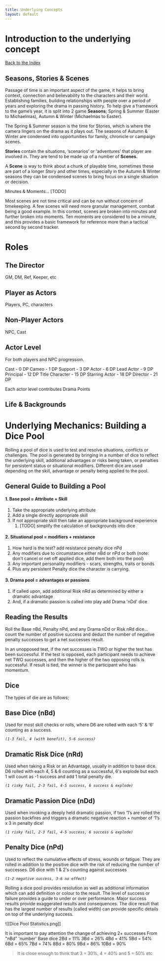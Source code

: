 ```yaml
---
title: Underlying Concepts
layout: default
---
```


# Introduction to the underlying concept

[Back to the Index](/index.md)

## Seasons, Stories & Scenes
Passage of time is an important aspect of the game, it helps to bring context, connection and believability to the characters and their world. Establishing families, building relationships with people over a period of years and exploring the drama in passing history. To help give a framework to the game’s year, it is split into 2 game **Seasons**; Spring & Summer (Easter to Michaelmas), Autumn & Winter (Michaelmas to Easter). 

The Spring & Summer season is the time for Stories, which is where the camera lingers on the drama as it plays out. The seasons of Autumn & Winter are condensed into opportunities for family, chronicle or campaign scenes. 

**Stories** contain the situations, ‘scenarios’ or ‘adventures’ that player are involved in. They are tend to be made up of a number of **Scenes.**

A **Scene** is way to think about a chunk of playable time, sometimes these are part of a longer Story and other times, especially in the Autumn & Winter seasons they can be condensed scenes to bring focus on a single situation or decision.

Minutes & Moments… [TODO]

Most scenes are not time critical and can be run without concern of timekeeping. A few scenes will need more granular management, combat being a good example. In this context, scenes are broken into minutes and further broken into moments. Ten moments are considered to be a minute, and this provides a basic framework for reference more than a tactical second by second tracker.

# Roles
## The Director
GM, DM, Ref, Keeper, etc
## Player as Actors
Players, PC, characters

## Non-Player Actors
NPC, Cast

## Actor Level
For both players and NPC progression.

Cast - 0 DP
Cameo - 1 DP
Support - 3 DP
Actor - 6 DP
Lead Actor - 9 DP
Principal - 12 DP
Title Character - 15 DP
Starring Actor - 18 DP
Director - 21 DP

Each actor level contributes Drama Points

## Life & Backgrounds



# Underlying Mechanics: Building a Dice Pool
Rolling a pool of dice is used to test and resolve situations, conflicts or challenges. The pool is generated by bringing in a number of dice to reflect the underlying skill, additional advantages or risks being taken, or penalties for persistent status or situational modifiers. Different dice are used depending on the skill, advantage or penalty being applied to the pool. 

## General Guide to Building a Pool
#### 1. Base pool = Attribute + Skill
1. Take the appropriate underlying attribute
2. Add a single directly appropriate skill
3. If not appropriate skill then take an appropriate background experience
	1. [TODO] simplify the calculation of backgrounds into dice

#### 2. Situational pool = modifiers + resistance
1. How hard is the test? add resistance penalty dice nPd
2. Any modifiers due to circumstance either nBd or nPd or both
   (note: don't cancel or net off applied dice, add them both into the pool)
3. Any important personality modifiers - scars, strengths, traits or bonds
4. Plus any persistent Penalty dice the character is carrying.

#### 3. Drama pool = advantages or passions
1. If called upon, add additional Risk nRd as determined by either a dramatic advantage
2. And, if a dramatic passion is called into play add Drama 'nDd' dice

## Reading the Results
Roll the Base nBd, Penalty nPd, and any Drama nDd or Risk nRd dice... count the number of positive success and deduct the number of negative penalty successes to get a net successes result. 

In an unopposed teat, if the net successes is TWO or higher the test has been successful.
If the test is opposed, each participant needs to achieve net TWO successes, and then the higher of the two opposing rolls is successful. If result is tied, the winner is the participant who has momentum.


## Dice
The types of die are as follows;

## **Base Dice** (nBd)

Used for most skill checks or rolls, where D6 are rolled with each ‘5' & ‘6’ counting as a success.  

_`(1-3 fail, 4 (with benefit), 5-6 success)`_

## Dramatic **Risk Dice** (nRd)

Used when taking a Risk or an Advantage, usually in addition to base dice. D6 rolled with each 4, 5 & 6 counting as a successful, 6's explode but each 1 will count as -1 success and add 1 total penalty die. 

_`(1 risky fail, 2-3 fail, 4-5 success, 6 success & explode)`_

## **Dramatic Passion Dice** (nDd)

Used when invoking a deeply held dramatic passion, if two ‘1’s are rolled the passion backfires and triggers a dramatic negative reaction + number of ‘1’s x 3 in penalty dice!

_`(1 risky fail, 2-3 fail, 4-5 success, 6 success & explode)`_

## **Penalty Dice** (nPd)

Used to reflect the cumulative effects of stress, wounds or fatigue. They are rolled in addition to the positive dice with the risk of reducing the number of successes. D6 dice with 1 & 2's counting against successes

_`(1-2 negative success, 3-6 no effect)`_

Rolling a dice pool provides resolution as well as additional information which can add definition or colour to the result. The level of success or failure provides a guide to under or over performance. Major success results provide exaggerated results and consequences. The dice result that has the largest number of results (called width) can provide specific details on top of the underlying success.

![[Dice Pool Statistics.png]]

It is important to pay attention the change of achieving 2+ successes
From "nBd" 'number' Base dice
2Bd = 11%
3Bd = 26%
4Bd = 41%
5Bd = 54%
6Bd = 65%
7Bd = 74%
8Bd = 80%
9Bd = 86%
10Bd = 90%

> It is close enough to think that 3 = 30%, 4 = 40% and 5 = 50% etc

